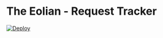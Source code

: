 # The Eolian - Request Tracker

[![Deploy](https://www.herokucdn.com/deploy/button.svg)](https://heroku.com/deploy)
